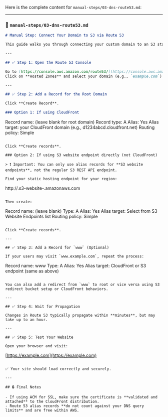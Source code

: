 Here is the complete content for `manual-steps/03-dns-route53.md`:

---

### 📄 `manual-steps/03-dns-route53.md`

```markdown
# Manual Step: Connect Your Domain to S3 via Route 53

This guide walks you through connecting your custom domain to an S3 static site (or CloudFront distribution) using **AWS Route 53**.

---

## ✅ Step 1: Open the Route 53 Console

Go to [https://console.aws.amazon.com/route53/](https://console.aws.amazon.com/route53/)  
Click on **Hosted Zones** and select your domain (e.g., `example.com`).

---

## ✅ Step 2: Add a Record for the Root Domain

Click **Create Record**.

### Option 1: If using CloudFront

```

Record name: (leave blank for root domain)
Record type: A
Alias: Yes
Alias target: your CloudFront domain (e.g., d1234abcd.cloudfront.net)
Routing policy: Simple

```

Click **Create records**.

### Option 2: If using S3 website endpoint directly (not CloudFront)

> ❗ Important: You can only use alias records for **S3 website endpoints**, not the regular S3 REST API endpoint.

Find your static hosting endpoint for your region:
```

http\://<bucket-name>.s3-website-<region>.amazonaws.com

```

Then create:

```

Record name: (leave blank)
Type: A
Alias: Yes
Alias target: Select from S3 Website Endpoints list
Routing policy: Simple

```

Click **Create records**.

---

## ✅ Step 3: Add a Record for `www` (Optional)

If your users may visit `www.example.com`, repeat the process:

```

Record name: www
Type: A
Alias: Yes
Alias target: CloudFront or S3 endpoint (same as above)

```

You can also add a redirect from `www` to root or vice versa using S3 redirect bucket setup or CloudFront behaviors.

---

## ✅ Step 4: Wait for Propagation

Changes in Route 53 typically propagate within **minutes**, but may take up to an hour.

---

## ✅ Step 5: Test Your Website

Open your browser and visit:

```

[https://example.com](https://example.com)

```

✅ Your site should load correctly and securely.

---

## 🔒 Final Notes

- If using ACM for SSL, make sure the certificate is **validated and attached** to the CloudFront distribution.
- Route 53 alias records **do not count against your DNS query limits** and are free within AWS.
```


